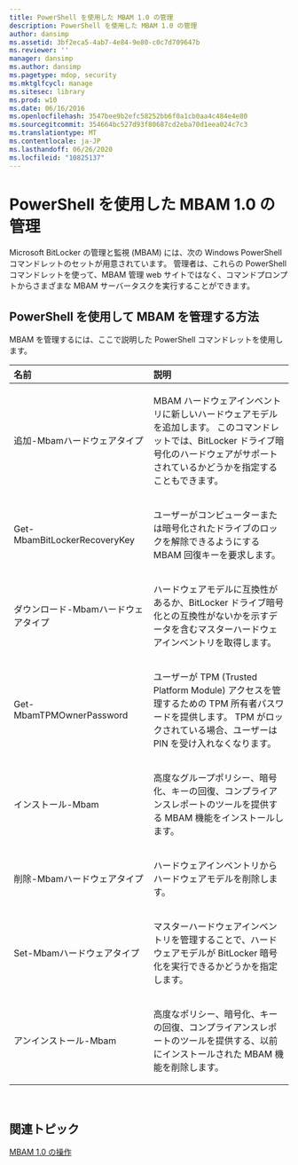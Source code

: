 ```yaml
---
title: PowerShell を使用した MBAM 1.0 の管理
description: PowerShell を使用した MBAM 1.0 の管理
author: dansimp
ms.assetid: 3bf2eca5-4ab7-4e84-9e80-c0c7d709647b
ms.reviewer: ''
manager: dansimp
ms.author: dansimp
ms.pagetype: mdop, security
ms.mktglfcycl: manage
ms.sitesec: library
ms.prod: w10
ms.date: 06/16/2016
ms.openlocfilehash: 3547bee9b2efc58252bb6f0a1cb0aa4c484e4e80
ms.sourcegitcommit: 354664bc527d93f80687cd2eba70d1eea024c7c3
ms.translationtype: MT
ms.contentlocale: ja-JP
ms.lasthandoff: 06/26/2020
ms.locfileid: "10825137"
---
```

# PowerShell を使用した MBAM 1.0 の管理


Microsoft BitLocker の管理と監視 (MBAM) には、次の Windows PowerShell コマンドレットのセットが用意されています。 管理者は、これらの PowerShell コマンドレットを使って、MBAM 管理 web サイトではなく、コマンドプロンプトからさまざまな MBAM サーバータスクを実行することができます。

## PowerShell を使用して MBAM を管理する方法


MBAM を管理するには、ここで説明した PowerShell コマンドレットを使用します。

<table>
<colgroup>
<col width="50%" />
<col width="50%" />
</colgroup>
<thead>
<tr class="header">
<th align="left">名前</th>
<th align="left">説明</th>
</tr>
</thead>
<tbody>
<tr class="odd">
<td align="left"><p>追加-Mbamハードウェアタイプ</p></td>
<td align="left"><p>MBAM ハードウェアインベントリに新しいハードウェアモデルを追加します。 このコマンドレットでは、BitLocker ドライブ暗号化のハードウェアがサポートされているかどうかを指定することもできます。</p></td>
</tr>
<tr class="even">
<td align="left"><p>Get-MbamBitLockerRecoveryKey</p></td>
<td align="left"><p>ユーザーがコンピューターまたは暗号化されたドライブのロックを解除できるようにする MBAM 回復キーを要求します。</p></td>
</tr>
<tr class="odd">
<td align="left"><p>ダウンロード-Mbamハードウェアタイプ</p></td>
<td align="left"><p>ハードウェアモデルに互換性があるか、BitLocker ドライブ暗号化との互換性がないかを示すデータを含むマスターハードウェアインベントリを取得します。</p></td>
</tr>
<tr class="even">
<td align="left"><p>Get-MbamTPMOwnerPassword</p></td>
<td align="left"><p>ユーザーが TPM (Trusted Platform Module) アクセスを管理するための TPM 所有者パスワードを提供します。 TPM がロックされている場合、ユーザーは PIN を受け入れなくなります。</p></td>
</tr>
<tr class="odd">
<td align="left"><p>インストール-Mbam</p></td>
<td align="left"><p>高度なグループポリシー、暗号化、キーの回復、コンプライアンスレポートのツールを提供する MBAM 機能をインストールします。</p></td>
</tr>
<tr class="even">
<td align="left"><p>削除-Mbamハードウェアタイプ</p></td>
<td align="left"><p>ハードウェアインベントリからハードウェアモデルを削除します。</p></td>
</tr>
<tr class="odd">
<td align="left"><p>Set-Mbamハードウェアタイプ</p></td>
<td align="left"><p>マスターハードウェアインベントリを管理することで、ハードウェアモデルが BitLocker 暗号化を実行できるかどうかを指定します。</p></td>
</tr>
<tr class="even">
<td align="left"><p>アンインストール-Mbam</p></td>
<td align="left"><p>高度なポリシー、暗号化、キーの回復、コンプライアンスレポートのツールを提供する、以前にインストールされた MBAM 機能を削除します。</p></td>
</tr>
</tbody>
</table>

 

## 関連トピック


[MBAM 1.0 の操作](operations-for-mbam-10.md)

 

 





